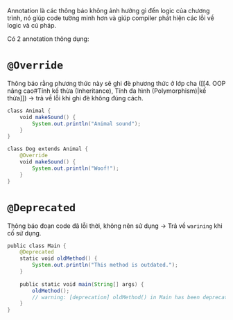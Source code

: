 
Annotation là các thông báo không ảnh hưởng gì đến logic của chương trình, nó giúp code tường minh hơn và giúp compiler phát hiện các lỗi về logic và cú pháp.

Có 2 annotation thông dụng:

# `@Override`

Thông báo rằng phương thức này sẽ ghi đè phương thức ở lớp cha ([[4. OOP nâng cao#Tính kế thừa (Inheritance), Tính đa hình (Polymorphism)|kế thừa]]) -> trả về lỗi khi ghi đè không đúng cách.

```java
class Animal {  
	void makeSound() {  
		System.out.println("Animal sound");  
	}  
}  

class Dog extends Animal {  
	@Override 
	void makeSound() {  
		System.out.println("Woof!");  
	}  
}
```

# `@Deprecated`

Thông báo đoạn code đã lỗi thời, không nên sử dụng -> Trả về `warining` khi cố sử dụng.

```java
public class Main {  
	@Deprecated  
	static void oldMethod() {  
		System.out.println("This method is outdated.");  
	}  
	
	public static void main(String[] args) {  
		oldMethod();
		// warning: [deprecation] oldMethod() in Main has been deprecated  
	}  
}
```

